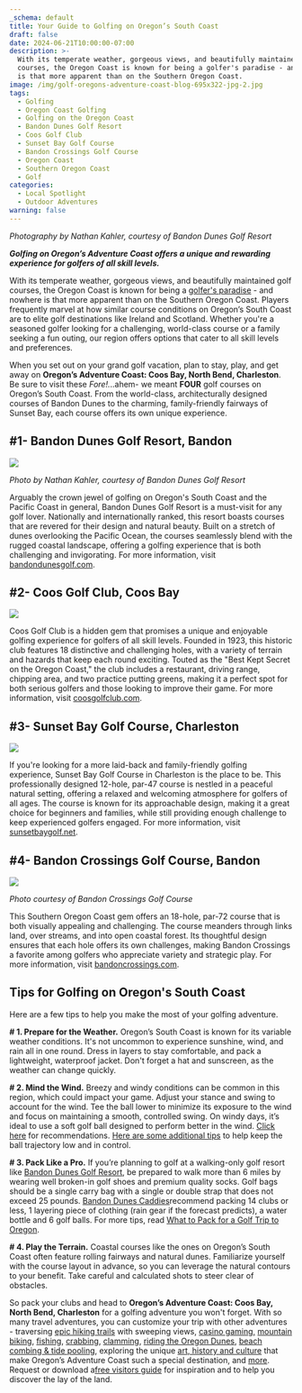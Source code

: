 ```yaml
---
_schema: default
title: Your Guide to Golfing on Oregon’s South Coast
draft: false
date: 2024-06-21T10:00:00-07:00
description: >-
  With its temperate weather, gorgeous views, and beautifully maintained golf
  courses, the Oregon Coast is known for being a golfer's paradise - and nowhere
  is that more apparent than on the Southern Oregon Coast.
image: /img/golf-oregons-adventure-coast-blog-695x322-jpg-2.jpg
tags:
  - Golfing
  - Oregon Coast Golfing
  - Golfing on the Oregon Coast
  - Bandon Dunes Golf Resort
  - Coos Golf Club
  - Sunset Bay Golf Course
  - Bandon Crossings Golf Course
  - Oregon Coast
  - Southern Oregon Coast
  - Golf
categories:
  - Local Spotlight
  - Outdoor Adventures
warning: false
---
```

*Photography by Nathan Kahler, courtesy of Bandon Dunes Golf Resort*

***Golfing on Oregon’s Adventure Coast offers a unique and rewarding experience for golfers of all skill levels.***

With its temperate weather, gorgeous views, and beautifully maintained golf courses, the Oregon Coast is known for being a [golfer's paradise](https://www.oregonsadventurecoast.com/golfing/) - and nowhere is that more apparent than on the Southern Oregon Coast. Players frequently marvel at how similar course conditions on Oregon’s South Coast are to elite golf destinations like Ireland and Scotland. Whether you're a seasoned golfer looking for a challenging, world-class course or a family seeking a fun outing, our region offers options that cater to all skill levels and preferences.

When you set out on your grand golf vacation, plan to stay, play, and get away on **Oregon’s Adventure Coast: Coos Bay, North Bend, Charleston**. Be sure to visit these *Fore!.*..ahem- we meant **FOUR** golf courses on Oregon’s South Coast. From the world-class, architecturally designed courses of Bandon Dunes to the charming, family-friendly fairways of Sunset Bay, each course offers its own unique experience.

## **\#1- Bandon Dunes Golf Resort, Bandon**

![](/img/nathan-kahler-courtesy-of-bandon-dunes-golf-resort-jpg-1.jpg)

*Photo by Nathan Kahler, courtesy of Bandon Dunes Golf Resort*

Arguably the crown jewel of golfing on Oregon's South Coast and the Pacific Coast in general, Bandon Dunes Golf Resort is a must-visit for any golf lover. Nationally and internationally ranked, this resort boasts courses that are revered for their design and natural beauty. Built on a stretch of dunes overlooking the Pacific Ocean, the courses seamlessly blend with the rugged coastal landscape, offering a golfing experience that is both challenging and invigorating. For more information, visit [bandondunesgolf.com](https://bandondunesgolf.com).

## **\#2- Coos Golf Club, Coos Bay**

![](/img/coos-golf-club-coos-bay.jpg)

Coos Golf Club is a hidden gem that promises a unique and enjoyable golfing experience for golfers of all skill levels. Founded in 1923, this historic club features 18 distinctive and challenging holes, with a variety of terrain and hazards that keep each round exciting. Touted as the "Best Kept Secret on the Oregon Coast," the club includes a restaurant, driving range, chipping area, and two practice putting greens, making it a perfect spot for both serious golfers and those looking to improve their game. For more information, visit [coosgolfclub.com](https://coosgolfclub.com/).

## **\#3- Sunset Bay Golf Course, Charleston**

![](/img/coos-golf-club-coos-bay-1.jpg)

If you're looking for a more laid-back and family-friendly golfing experience, Sunset Bay Golf Course in Charleston is the place to be. This professionally designed 12-hole, par-47 course is nestled in a peaceful natural setting, offering a relaxed and welcoming atmosphere for golfers of all ages. The course is known for its approachable design, making it a great choice for beginners and families, while still providing enough challenge to keep experienced golfers engaged. For more information, visit [sunsetbaygolf.net](https://www.sunsetbaygolf.net/).

## **\#4- Bandon Crossings Golf Course, Bandon**

![](/img/bandon-crossings-golf-course-1.jpg)

*Photo courtesy of Bandon Crossings Golf Course*

This Southern Oregon Coast gem offers an 18-hole, par-72 course that is both visually appealing and challenging. The course meanders through links land, over streams, and into open coastal forest. Its thoughtful design ensures that each hole offers its own challenges, making Bandon Crossings a favorite among golfers who appreciate variety and strategic play. For more information, visit [bandoncrossings.com](https://www.bandoncrossings.com).

## Tips for Golfing on Oregon's South Coast

Here are a few tips to help you make the most of your golfing adventure.

**\# 1. Prepare for the Weather.** Oregon’s South Coast is known for its variable weather conditions. It's not uncommon to experience sunshine, wind, and rain all in one round. Dress in layers to stay comfortable, and pack a lightweight, waterproof jacket. Don't forget a hat and sunscreen, as the weather can change quickly.

**\# 2. Mind the Wind.** Breezy and windy conditions can be common in this region, which could impact your game. Adjust your stance and swing to account for the wind. Tee the ball lower to minimize its exposure to the wind and focus on maintaining a smooth, controlled swing. On windy days, it’s ideal to use a soft golf ball designed to perform better in the wind. [Click here](https://forums.golfwrx.com/topic/1943716-best-balls-for-windy-conditions/) for recommendations. [Here are some additional tips](https://nationalgcla.com/6-tips-for-playing-golf-in-the-wind/) to help keep the ball trajectory low and in control.

**\# 3. Pack Like a Pro.** If you’re planning to golf at a walking-only golf resort like [Bandon Dunes Golf Resort](https://bandondunesgolf.com/golf/), be prepared to walk more than 6 miles by wearing well broken-in golf shoes and premium quality socks. Golf bags should be a single carry bag with a single or double strap that does not exceed 25 pounds. [Bandon Dunes Caddies](https://bandondunesgolf.com/golf/golf-services/bandon-dunes-caddies/#:~:text=Items%20in%20the%20golf%20bag,be%20left%20in%20the%20room.)recommend packing 14 clubs or less, 1 layering piece of clothing (rain gear if the forecast predicts), a water bottle and 6 golf balls. For more tips, read [What to Pack for a Golf Trip to Oregon](https://www.premiergolf.com/blog/2018/08/travel-tips-what-to-pack-for-a-golf-trip-to-oregon/).

**\# 4. Play the Terrain.** Coastal courses like the ones on Oregon’s South Coast often feature rolling fairways and natural dunes. Familiarize yourself with the course layout in advance, so you can leverage the natural contours to your benefit. Take careful and calculated shots to steer clear of obstacles.

So pack your clubs and head to **Oregon’s Adventure Coast: Coos Bay, North Bend, Charleston** for a golfing adventure you won't forget. With so many travel adventures, you can customize your trip with other adventures - traversing [epic hiking trails](https://www.oregonsadventurecoast.com/hiking-walking) with sweeping views, [casino gaming,](https://www.oregonsadventurecoast.com/gaming) [mountain biking](https://www.oregonsadventurecoast.com/cycling), [fishing](https://www.oregonsadventurecoast.com/fishing), [crabbing](https://www.oregonsadventurecoast.com/crabbing-clamming), [clamming](https://www.oregonsadventurecoast.com/clamming), [riding the Oregon Dunes](https://www.oregonsadventurecoast.com/atv-motorsports), [beach combing & tide pooling](https://www.oregonsadventurecoast.com/ocean-life-and-tidepooling/), exploring the unique [art, history and culture](https://www.oregonsadventurecoast.com/art-history-culture) that make Oregon’s Adventure Coast such a special destination, and [more](https://www.oregonsadventurecoast.com/adventures/). Request or download a[<u>free visitors guide</u>](https://www.oregonsadventurecoast.com/contact/#contactform) for inspiration and to help you discover the lay of the land.

<br>